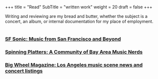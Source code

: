 +++
title = "Read"
SubTitle = "written work"
weight = 20
draft = false
+++

Writing and reviewing are my bread and butter, whether the subject is a concert, an album, or internal documentation for my place of employment.<br />
<br />

### [SF Sonic: Music from San Francisco and Beyond](https://sfsonic.com/author/jonathan37pirro/)
### [Spinning Platters: A Community of Bay Area Music Nerds](http://spinningplatters.com/author/jonathan/)
### [Big Wheel Magazine: Los Angeles music scene news and concert listings](http://www.bigwheelmagazine.com/show_reviews/amanda-palmer-and-the-grand-theft-orchestra-at-the-fillmore-auditorium-san-francisco-ca-september-26-2012/)